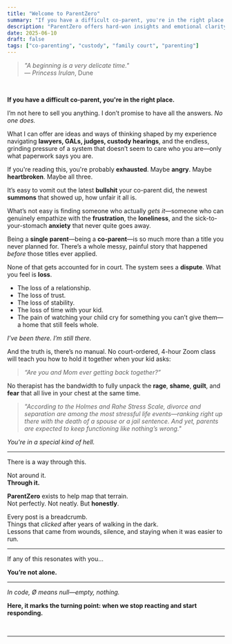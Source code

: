 ```yaml
---
title: "Welcome to ParentZero"
summary: "If you have a difficult co-parent, you're in the right place. This is a raw, honest account of navigating separation, custody battles, and the emotional toll of raising a child in conflict."
description: "ParentZero offers hard-won insights and emotional clarity for those caught in the trenches of high-conflict co-parenting. No easy answers—just real ones."
date: 2025-06-10
draft: false
tags: ["co-parenting", "custody", "family court", "parenting"]
---
```


> _"A beginning is a very delicate time."_  
> — *Princess Irulan*, Dune
<br>

**If you have a difficult co-parent, you're in the right place.**

I’m not here to sell you anything. I don’t promise to have all the answers. _No one does._

What I can offer are ideas and ways of thinking shaped by my experience navigating **lawyers, GALs, judges, custody hearings**, and the endless, grinding pressure of a system that doesn’t seem to care who you are—only what paperwork says you are.

If you're reading this, you're probably **exhausted**. Maybe **angry**. Maybe **heartbroken**. Maybe all three.

It’s easy to vomit out the latest **bullshit** your co-parent did, the newest **summons** that showed up, how unfair it all is.

What’s not easy is finding someone who actually _gets it_—someone who can genuinely empathize with the **frustration**, the **loneliness**, and the sick-to-your-stomach **anxiety** that never quite goes away.

Being a **single parent**—being a **co-parent**—is so much more than a title you never planned for. There’s a whole messy, painful story that happened _before_ those titles ever applied.

None of that gets accounted for in court. The system sees a **dispute**. What you feel is **loss**.

- The loss of a relationship.  
- The loss of trust.  
- The loss of stability.  
- The loss of time with your kid.  
- The pain of watching your child cry for something you can’t give them—a home that still feels whole.

_I’ve been there. I’m still there._

And the truth is, there’s no manual. No court-ordered, 4-hour Zoom class will teach you how to hold it together when your kid asks:  
> _“Are you and Mom ever getting back together?”_

No therapist has the bandwidth to fully unpack the **rage**, **shame**, **guilt**, and **fear** that all live in your chest at the same time.

> _"According to the Holmes and Rahe Stress Scale, divorce and separation are among the most stressful life events—ranking right up there with the death of a spouse or a jail sentence. And yet, parents are expected to keep functioning like nothing’s wrong."_

_You're in a special kind of hell._

---

<p class="callout">There is a way through this.</p>

Not around it.  
**Through it.**

**ParentZero** exists to help map that terrain.  
Not perfectly. Not neatly. But **honestly**.

Every post is a breadcrumb.  
Things that _clicked_ after years of walking in the dark.  
Lessons that came from wounds, silence, and staying when it was easier to run.

---

<p data-aos="fade-up" data-aos-delay="100">If any of this resonates with you…</p>
<p data-aos="fade-up" data-aos-delay="250"><strong>You’re not alone.</strong></p>

---

<p data-aos="fade-up" data-aos-delay="500"><em>In code, Ø means null—empty, nothing.</em></p>
<p data-aos="fade-up" data-aos-delay="750"><strong>Here, it marks the turning point: when we stop reacting and start responding.</strong></p>

<br>
<hr>
